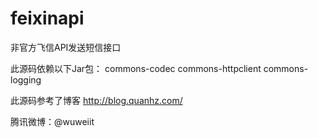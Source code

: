 ﻿feixinapi
=========

非官方飞信API发送短信接口


此源码依赖以下Jar包：
commons-codec
commons-httpclient
commons-logging 


此源码参考了博客
http://blog.quanhz.com/


腾讯微博：@wuweiit